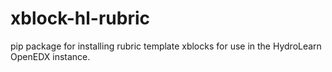 # xblock-hl-rubric
pip package for installing rubric template xblocks for use in the HydroLearn OpenEDX instance.